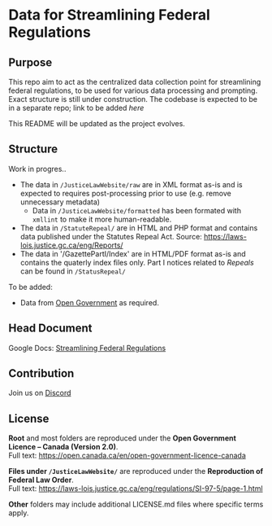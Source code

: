 # Data for Streamlining Federal Regulations

## Purpose
This repo aim to act as the centralized data collection point for streamlining federal regulations, to be used for various data processing and prompting. Exact structure is still under construction. The codebase is expected to be in a separate repo; link to be added *here*

This README will be updated as the project evolves.

## Structure
Work in progres.. 

- The data in `/JusticeLawWebsite/raw` are in XML format as-is and is expected to requires post-processing prior to use (e.g. remove unnecessary metadata)  
    - Data in `/JusticeLawWebsite/formatted` has been formated with `xmllint` to make it more human-readable.
- The data in `/StatuteRepeal/` are in HTML and PHP format and contains data published under the Statutes Repeal Act. Source: <https://laws-lois.justice.gc.ca/eng/Reports/>
- The data in '/GazettePartI/Index' are in HTML/PDF format as-is and contains the quaterly index files only. Part I notices related to *Repeals* can be found in `/StatusRepeal/` 

To be added:  
- Data from [Open Government](https://open.canada.ca/en) as required.   


## Head Document
Google Docs: [Streamlining Federal Regulations](https://docs.google.com/document/d/1bK7jQEfs73cw1JXyj67MIymM80KJUvwWhJz5gr8jqNQ/edit?tab=t.0#heading=h.34b2u2ezzq7m)

## Contribution
Join us on [Discord](https://discord.com/channels/1384033183112237208/1407386107737407631)

## License

 **Root** and most folders are reproduced under the  **Open Government Licence – Canada (Version 2.0)**.   
Full text: <https://open.canada.ca/en/open-government-licence-canada>

**Files under `/JusticeLawWebsite/`** are reproduced under the **Reproduction of Federal Law Order**.    
Full text: <https://laws-lois.justice.gc.ca/eng/regulations/SI-97-5/page-1.html>

**Other** folders may include additional LICENSE.md files where specific terms apply.    
